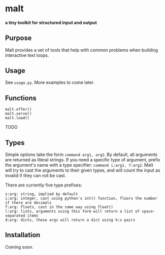 
# malt
#### a tiny toolkit for structured input and output

## Purpose
Malt provides a set of tools that help with common problems when building
interactive text loops.

## Usage
See `usage.py`. More examples to come later.

## Functions
```
malt.offer()
malt.serve()
malt.load()
```

TODO

## Types
Simple options take the form `command arg1, arg2`. By default, all arguments are returned
as literal strings. If you need a specific type of argument, prefix the argument's name
with a type specifier: `command i:arg1, f:arg2`. Malt will try to cast the arguments to
their given types, and will count the input as invalid if they can not be cast.

There are currently five type prefixes:
```
s:arg: string, implied by default
i:arg: integer, cast using python's int() function, floors the number if there are decimals
f:arg: floats, cast in the same way using float()
l:arg: lists, arguments using this form will return a list of space-separated items
d:arg: dicts, these args will return a dict using k:v pairs
```

## Installation
Coming soon.
